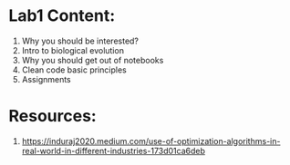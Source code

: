 # Lab1 Content:
1. Why you should be interested?
2. Intro to biological evolution
3. Why you should get out of notebooks
4. Clean code basic principles 
5. Assignments

# Resources:
1. https://induraj2020.medium.com/use-of-optimization-algorithms-in-real-world-in-different-industries-173d01ca6deb
